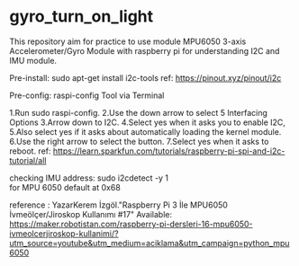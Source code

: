 # gyro_turn_on_light
This repository aim for practice to use module MPU6050 3-axis Accelerometer/Gyro Module with raspberry pi for understanding I2C and IMU module.

Pre-install:
sudo apt-get install i2c-tools
ref: https://pinout.xyz/pinout/i2c

Pre-config:
raspi-config Tool via Terminal

1.Run sudo raspi-config.
2.Use the down arrow to select 5 Interfacing Options
3.Arrow down to I2C.
4.Select yes when it asks you to enable I2C,
5.Also select yes if it asks about automatically loading the kernel module.
6.Use the right arrow to select the <Finish> button.
7.Select yes when it asks to reboot.
ref: https://learn.sparkfun.com/tutorials/raspberry-pi-spi-and-i2c-tutorial/all

checking IMU address:
sudo i2cdetect -y 1\
for MPU 6050 default at 0x68

reference :
YazarKerem İzgöl."Raspberry Pi 3 İle MPU6050 İvmeölçer/Jiroskop Kullanımı #17"
    Available: https://maker.robotistan.com/raspberry-pi-dersleri-16-mpu6050-ivmeolcerjiroskop-kullanimi/?utm_source=youtube&utm_medium=aciklama&utm_campaign=python_mpu6050

